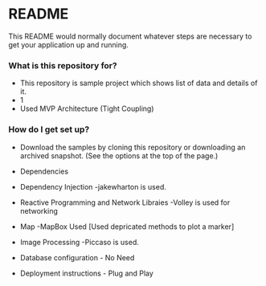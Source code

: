 # README #

This README would normally document whatever steps are necessary to get your application up and running.

### What is this repository for? ###

* This repository is sample project which shows list of data and details of it.
* 1
* Used MVP Architecture (Tight Coupling)

### How do I get set up? ###


* Download the samples by cloning this repository or downloading an archived snapshot. (See the options at the top of the page.)
* Dependencies
* Dependency Injection
-jakewharton is used.

* Reactive Programming and Network Libraies
-Volley is used for networking

* Map
-MapBox Used [Used depricated methods to plot a marker]

* Image Processing
-Piccaso is used.

* Database configuration - No Need
* Deployment instructions - Plug and Play

